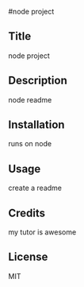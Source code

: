 #node project
 
## Title 
node project

## Description 
node readme

## Installation
runs on node

## Usage 
create a readme

## Credits
my tutor is awesome

## License
MIT

